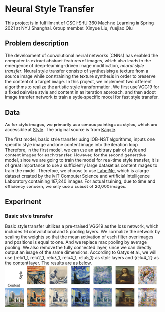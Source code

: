 # Neural Style Transfer
This project is in fulfillment of CSCI-SHU 360 Machine Learning in Spring 2021 at NYU Shanghai.
Group member: Xinyue Liu, Yuejiao Qiu

## Problem description
The development of convolutional neural networks (CNNs) has enabled the computer to extract abstract features of images, which also leads to the emergence of deep-learning-driven image modification, <i>neural style transfer</i>. Neural style transfer consists of synthesising a texture from a source image while constraining the texture synthesis in order to preserve the content of a target image. In this project, we implement two different algorithms to realize the artistic style transformation. We first use VGG19 for a fixed pairwise  style and content in an iteration approach, and then adopt image transfer network to train a sytle-specific model for fast style transfer.

## Data
As for style images, we primarily use famous paintings as styles, which are accessible at [Style](/Style). The original source is from [Kaggle](https://www.kaggle.com/momincks/paintings-for-artistic-style-transfer).

The first model, basic style transfer using IOB-NST algorithms, inputs one specific style image and one content image into the iteration loop. Therefore, in the first model, we can use an arbitrary pair of style and content images for each transfer. However, for the second generative model, since we are going to train the model for real-time style transfer, it is of great importance to use a sufficiently large dataset as content images to train the model. Therefore, we choose to use [LabelMe](http://labelme2.csail.mit.edu/Release3.0/browserTools/php/publications.php), which is a large dataset created by the MIT Computer Science and Artificial Intelligence Laboratory containing 187,240 images. For actual training, due to time and efficiency concern, we only use a subset of 20,000 images.

## Experiment
### Basic style transfer
Basic style transfer ultilizes a pre-trained VGG19 as the loss network, which includes 16 convolutional and 5 pooling layers. We normalize the network by scaling the weights so that the mean activation of each filter over images and positions is equal to one. And we replace max pooling by average pooling. We also remove the fully connected layer, since we can directly output an image of the same dimensions. According to Gatys et al., we will use {relu1_1, relu2_1, relu3_1, relu4_1, relu5_1} as style layers and {relu4_2} as the content layer. The results are as below.
![Alt text](Output/S1-output.png)
